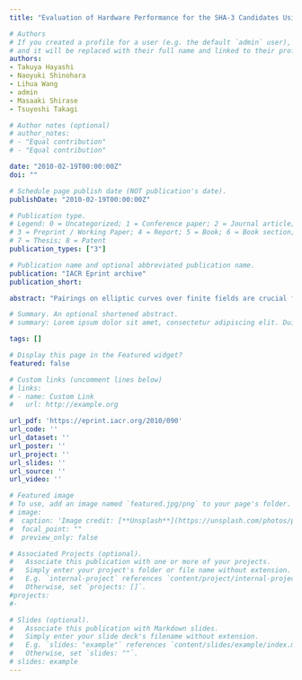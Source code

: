 ```yaml
---
title: "Evaluation of Hardware Performance for the SHA-3 Candidates Using SASEBO-GII"

# Authors
# If you created a profile for a user (e.g. the default `admin` user), write the username (folder name) here
# and it will be replaced with their full name and linked to their profile.
authors:
- Takuya Hayashi
- Naoyuki Shinohara
- Lihua Wang
- admin
- Masaaki Shirase
- Tsuyoshi Takagi

# Author notes (optional)
# author_notes:
# - "Equal contribution"
# - "Equal contribution"

date: "2010-02-19T00:00:00Z"
doi: ""

# Schedule page publish date (NOT publication's date).
publishDate: "2010-02-19T00:00:00Z"

# Publication type.
# Legend: 0 = Uncategorized; 1 = Conference paper; 2 = Journal article;
# 3 = Preprint / Working Paper; 4 = Report; 5 = Book; 6 = Book section;
# 7 = Thesis; 8 = Patent
publication_types: ["3"]

# Publication name and optional abbreviated publication name.
publication: "IACR Eprint archive"
publication_short:

abstract: "Pairings on elliptic curves over finite fields are crucial for constructing various cryptographic schemes. The \eta_T pairing on supersingular curves over GF(3^n) is particularly popular since it is efficiently implementable. Taking into account the Menezes-Okamoto-Vanstone (MOV) attack, the discrete logarithm problem (DLP) in GF(3^{6n}) becomes a concern for the security of cryptosystems using \eta_T pairings in this case. In 2006, Joux and Lercier proposed a new variant of the function field sieve in the medium prime case, named JL06-FFS. We have, however, not yet found any practical implementations on JL06-FFS over GF(3^{6n}). Therefore, we first fulfilled such an implementation and we successfully set a new record for solving the DLP in GF(3^{6n}), the DLP in GF(3^{6 \ cdot 71}) of 676-bit size. In addition, we also compared JL06-FFS and an earlier version, named JL02-FFS, with practical experiments. Our results confirm that the former is several times faster than the latter under certain conditions."

# Summary. An optional shortened abstract.
# summary: Lorem ipsum dolor sit amet, consectetur adipiscing elit. Duis posuere tellus ac convallis placerat. Proin tincidunt magna sed ex sollicitudin condimentum.

tags: []

# Display this page in the Featured widget?
featured: false

# Custom links (uncomment lines below)
# links:
# - name: Custom Link
#   url: http://example.org

url_pdf: 'https://eprint.iacr.org/2010/090'
url_code: ''
url_dataset: ''
url_poster: ''
url_project: ''
url_slides: ''
url_source: ''
url_video: ''

# Featured image
# To use, add an image named `featured.jpg/png` to your page's folder.
# image:
#  caption: 'Image credit: [**Unsplash**](https://unsplash.com/photos/pLCdAaMFLTE)'
#  focal_point: ""
#  preview_only: false

# Associated Projects (optional).
#   Associate this publication with one or more of your projects.
#   Simply enter your project's folder or file name without extension.
#   E.g. `internal-project` references `content/project/internal-project/index.md`.
#   Otherwise, set `projects: []`.
#projects:
#-

# Slides (optional).
#   Associate this publication with Markdown slides.
#   Simply enter your slide deck's filename without extension.
#   E.g. `slides: "example"` references `content/slides/example/index.md`.
#   Otherwise, set `slides: ""`.
# slides: example
---
```

